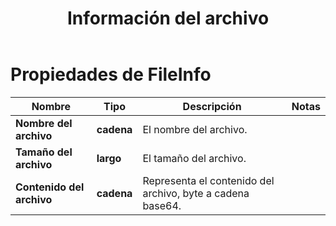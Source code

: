 ﻿---
title: Información del archivo
second_title: Aspose.Cells Cloud Documen
linktitle: Información del archivo
type: docs
url: /es/file-info/
keywords: File Information
description: Aspose.Cells Cloud REST API admite la conversión de archivos de Excel a diversos formatos. El SDK es compatible con diversos lenguajes de desarrollo, como Android, C#, Go, Java, NodeJS, Perl, PHP, Python, Ruby y Swift.
weight: 79
kwords: Excel, Office Nube, REST API, Hoja de cálculo, PDF, CSV, Json, Markdown, Opciones de guardado
---
# Propiedades de FileInfo

Nombre | Tipo | Descripción | Notas
------------ | ------------- | ------------- | -------------
**Nombre del archivo** | **cadena** |El nombre del archivo.|
**Tamaño del archivo** | **largo** |El tamaño del archivo. |
**Contenido del archivo** | **cadena** |Representa el contenido del archivo, byte a cadena base64.
